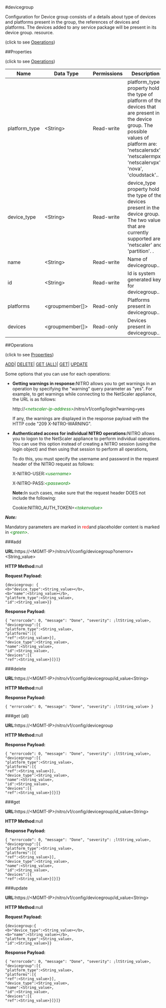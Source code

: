 #devicegroup



Configuration for Device group consists of a details about type of devices and platforms present in the group, the references of devices and platforms. The devices added to any service package will be present in its device group. resource.

<span>(click to see [Operations](#operations))</span>



##Properties 

<span>(click to see [Operations](#operations))</span>





<table><thead><tr><th>Name</th><th>Data Type</th><th>Permissions</th><th>Description</th></tr></thead><tbody><tr><td>platform_type</td><td>&lt;String></td><td>Read-write</td><td>platform_type property hold the type of platform of the devices that are present in the device group. The possible values of platform are: 'netscalersdx', 'netscalermpx', 'netscalervpx', 'nova', 'cloudstack'..</td></tr><tr><td>device_type</td><td>&lt;String></td><td>Read-write</td><td>device_type property hold the type of the devices present in the device group. The two values that are currently supported are 'netscaler' and 'partition'. .</td></tr><tr><td>name</td><td>&lt;String></td><td>Read-write</td><td>Name of devicegroup..</td></tr><tr><td>id</td><td>&lt;String></td><td>Read-write</td><td>Id is system generated key for devicegroup..</td></tr><tr><td>platforms</td><td>&lt;groupmember[]></td><td>Read-only</td><td>Platforms present in devicegroup..</td></tr><tr><td>devices</td><td>&lt;groupmember[]></td><td>Read-only</td><td>Devices present in devicegroup..</td></tr></tbody></table>

##Operations 

<span>(click to see [Properties](#properties))</span>





[ADD](#add)| [DELETE](#delete)| [GET (ALL)](#get-all)| [GET](#get)| [UPDATE](#update)





Some options that you can use for each operations:

<ul><li><p><b>Getting warnings in response:</b>NITRO allows you to get warnings in an operation by specifying the "warning" query parameter as "yes". For example, to get warnings while connecting to the NetScaler appliance, the URL is as follows:</p><p>http://<span style="color:green;font-style:italic;">&lt;netscaler-ip-address&gt;</span>/nitro/v1/config/login?warning=yes</p><p>If any, the warnings are displayed in the response payload with the HTTP code "209 X-NITRO-WARNING".</p></li><li><p><b>Authenticated access for individual NITRO operations:</b>NITRO allows you to logon to the NetScaler appliance to perform individual operations. You can use this option instead of creating a NITRO session (using the login object) and then using that session to perform all operations,</p><p>To do this, you must specify the username and password in the request header of the NITRO request as follows:</p><p>X-NITRO-USER:<span style="color:green;font-style:italic;">&lt;username&gt;</span></p><p>X-NITRO-PASS:<span style="color:green;font-style:italic;">&lt;password&gt;</span></p><p><b>Note:</b>In such cases, make sure that the request header DOES not include the following:</p><p>Cookie:NITRO_AUTH_TOKEN=<span style="color:green;font-style:italic;">&lt;tokenvalue&gt;</span></p></li></ul>







***Note:*** 

Mandatory parameters are marked in <span style="color:#FF0000;">red</span>and placeholder content is marked in <span style="color:green;font-style:italic">&lt;green&gt;</span>.



###add







<b>URL:</b>https://&lt;MGMT-IP&gt;/nitro/v1/config/devicegroup?onerror=&lt;String_value&gt;

<b>HTTP Method:</b>null

<b>Request Payload: </b>
```
{devicegroup: {
<b>"device_type":<String_value></b>,
<b>"name":<String_value></b>,
"platform_type":<String_value>,
"id":<String_value>}}
```

<b>Response Payload: </b>
```
{ "errorcode": 0, "message": "Done", "severity": ;ltString_value>, "devicegroup":[{
"platform_type":<String_value>,
"platforms":[{
"ref":<String_value>}],
"device_type":<String_value>,
"name":<String_value>,
"id":<String_value>,
"devices":[{
"ref":<String_value>}]}]}
```







###delete







<b>URL:</b>https://&lt;MGMT-IP&gt;/nitro/v1/config/devicegroup/id_value&lt;String&gt;

<b>HTTP Method:</b>null

<b>Response Payload: </b>
```
{ "errorcode": 0, "message": "Done", "severity": ;ltString_value> }
```







###get (all)







<b>URL:</b>https://&lt;MGMT-IP&gt;/nitro/v1/config/devicegroup

<b>HTTP Method:</b>null

<b>Response Payload: </b>
```
{ "errorcode": 0, "message": "Done", "severity": ;ltString_value>, "devicegroup":[{
"platform_type":<String_value>,
"platforms":[{
"ref":<String_value>}],
"device_type":<String_value>,
"name":<String_value>,
"id":<String_value>,
"devices":[{
"ref":<String_value>}]}]}
```







###get







<b>URL:</b>https://&lt;MGMT-IP&gt;/nitro/v1/config/devicegroup/id_value&lt;String&gt;

<b>HTTP Method:</b>null

<b>Response Payload: </b>
```
{ "errorcode": 0, "message": "Done", "severity": ;ltString_value>, "devicegroup":[{
"platform_type":<String_value>,
"platforms":[{
"ref":<String_value>}],
"device_type":<String_value>,
"name":<String_value>,
"id":<String_value>,
"devices":[{
"ref":<String_value>}]}]}
```







###update







<b>URL:</b>https://&lt;MGMT-IP&gt;/nitro/v1/config/devicegroup/id_value&lt;String&gt;

<b>HTTP Method:</b>null

<b>Request Payload: </b>
```
{devicegroup:{
<b>"device_type":<String_value></b>,
<b>"name":<String_value></b>,
"platform_type":<String_value>,
"id":<String_value>}}
```

<b>Response Payload: </b>
```
{ "errorcode": 0, "message": "Done", "severity": ;ltString_value>, "devicegroup":[{
"platform_type":<String_value>,
"platforms":[{
"ref":<String_value>}],
"device_type":<String_value>,
"name":<String_value>,
"id":<String_value>,
"devices":[{
"ref":<String_value>}]}]}
```







